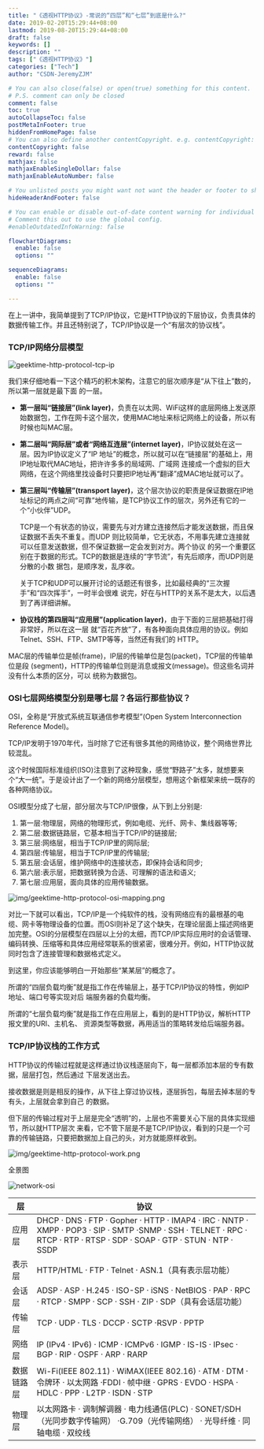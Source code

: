 ```yaml
---
title: "《透视HTTP协议》-常说的“四层”和“七层”到底是什么?"
date: 2019-02-20T15:29:44+08:00
lastmod: 2019-08-20T15:29:44+08:00
draft: false
keywords: []
description: ""
tags: ["《透视HTTP协议》"]
categories: ["Tech"]
author: "CSDN-JeremyZJM"

# You can also close(false) or open(true) something for this content.
# P.S. comment can only be closed
comment: false
toc: true
autoCollapseToc: false
postMetaInFooter: true
hiddenFromHomePage: false
# You can also define another contentCopyright. e.g. contentCopyright: "This is another copyright."
contentCopyright: false
reward: false
mathjax: false
mathjaxEnableSingleDollar: false
mathjaxEnableAutoNumber: false

# You unlisted posts you might want not want the header or footer to show
hideHeaderAndFooter: false

# You can enable or disable out-of-date content warning for individual post.
# Comment this out to use the global config.
#enableOutdatedInfoWarning: false

flowchartDiagrams:
  enable: false
  options: ""

sequenceDiagrams: 
  enable: false
  options: ""

---
```

在上一讲中，我简单提到了TCP/IP协议，它是HTTP协议的下层协议，负责具体的数据传输工作。并且还特别说了，TCP/IP协议是一个“有层次的协议栈”。

<!--more-->

### TCP/IP网络分层模型



![geektime-http-protocol-tcp-ip](/img/geektime-http-protocol-tcp-ip.png)

我们来仔细地看一下这个精巧的积木架构，注意它的层次顺序是“从下往上”数的，所以第一层就是最下面 的一层。

- **第一层叫“链接层”(link layer)**，负责在以太网、WiFi这样的底层网络上发送原始数据包，工作在网卡这个层次，使用MAC地址来标记网络上的设备，所以有时候也叫MAC层。
- **第二层叫“网际层”或者“网络互连层”(internet layer)**，IP协议就处在这一层。因为IP协议定义了“IP 地址”的概念，所以就可以在“链接层”的基础上，用IP地址取代MAC地址，把许许多多的局域网、广域网 连接成一个虚拟的巨大网络，在这个网络里找设备时只要把IP地址再“翻译”成MAC地址就可以了。
- **第三层叫“传输层”(transport layer)**，这个层次协议的职责是保证数据在IP地址标记的两点之间“可靠”地传输，是TCP协议工作的层次，另外还有它的一个“小伙伴”UDP。

    TCP是一个有状态的协议，需要先与对方建立连接然后才能发送数据，而且保证数据不丢失不重复。而UDP 则比较简单，它无状态，不用事先建立连接就可以任意发送数据，但不保证数据一定会发到对方。两个协议 的另一个重要区别在于数据的形式。TCP的数据是连续的“字节流”，有先后顺序，而UDP则是分散的小数 据包，是顺序发，乱序收。

    关于TCP和UDP可以展开讨论的话题还有很多，比如最经典的“三次握手”和“四次挥手”，一时半会很难 说完，好在与HTTP的关系不是太大，以后遇到了再详细讲解。

- **协议栈的第四层叫“应用层”(application layer)**，由于下面的三层把基础打得非常好，所以在这一层 就“百花齐放”了，有各种面向具体应用的协议。例如Telnet、SSH、FTP、SMTP等等，当然还有我们的 HTTP。

MAC层的传输单位是帧(frame)，IP层的传输单位是包(packet)，TCP层的传输单位是段 (segment)，HTTP的传输单位则是消息或报文(message)。但这些名词并没有什么本质的区分，可以 统称为数据包。


### OSI七层网络模型分别是哪七层？各运行那些协议？

OSI，全称是“开放式系统互联通信参考模型”(Open System Interconnection Reference Model)。

TCP/IP发明于1970年代，当时除了它还有很多其他的网络协议，整个网络世界比较混乱。

这个时候国际标准组织(ISO)注意到了这种现象，感觉“野路子”太多，就想要来个“大一统”。于是设计出了一个新的网络分层模型，想用这个新框架来统一既存的各种网络协议。

OSI模型分成了七层，部分层次与TCP/IP很像，从下到上分别是:

1. 第一层:物理层，网络的物理形式，例如电缆、光纤、网卡、集线器等等; 
2. 第二层:数据链路层，它基本相当于TCP/IP的链接层;
3. 第三层:网络层，相当于TCP/IP里的网际层;
4. 第四层:传输层，相当于TCP/IP里的传输层;
5. 第五层:会话层，维护网络中的连接状态，即保持会话和同步; 
6. 第六层:表示层，把数据转换为合适、可理解的语法和语义; 
7. 第七层:应用层，面向具体的应用传输数据。


![img/geektime-http-protocol-osi-mapping.png](/img/geektime-http-protocol-osi-mapping.png)



对比一下就可以看出，TCP/IP是一个纯软件的栈，没有网络应有的最根基的电 缆、网卡等物理设备的位置。而OSI则补足了这个缺失，在理论层面上描述网络更加完整。OSI的分层模型在四层以上分的太细，而TCP/IP实际应用时的会话管理、编码转换、压缩等和具体应用经常联系的很紧密，很难分开。例如，HTTP协议就同时包含了连接管理和数据格式定义。

到这里，你应该能够明白一开始那些“某某层”的概念了。

所谓的“四层负载均衡”就是指工作在传输层上，基于TCP/IP协议的特性，例如IP地址、端口号等实现对后 端服务器的负载均衡。

所谓的“七层负载均衡”就是指工作在应用层上，看到的是HTTP协议，解析HTTP报文里的URI、主机名、 资源类型等数据，再用适当的策略转发给后端服务器。



### TCP/IP协议栈的工作方式

HTTP协议的传输过程就是这样通过协议栈逐层向下，每一层都添加本层的专有数据，层层打包，然后通过 下层发送出去。

接收数据是则是相反的操作，从下往上穿过协议栈，逐层拆包，每层去掉本层的专有头，上层就会拿到自己
的数据。

但下层的传输过程对于上层是完全“透明”的，上层也不需要关心下层的具体实现细节，所以就HTTP层次 来看，它不管下层是不是TCP/IP协议，看到的只是一个可靠的传输链路，只要把数据加上自己的头，对方就能原样收到。


![img/geektime-http-protocol-work.png](/img/geektime-http-protocol-work.png)

全景图

![network-osi](/img/network-osi.gif)

| 层 | 协议 |
| ---- | --- |
| 应用层 | DHCP · DNS · FTP · Gopher · HTTP · IMAP4 · IRC · NNTP · XMPP · POP3 · SIP · SMTP ·SNMP · SSH · TELNET · RPC · RTCP · RTP · RTSP · SDP · SOAP · GTP · STUN · NTP · SSDP|
| 表示层 |	HTTP/HTML · FTP · Telnet · ASN.1（具有表示层功能）|
|会话层	| ADSP · ASP · H.245 · ISO-SP · iSNS · NetBIOS · PAP · RPC · RTCP · SMPP · SCP · SSH · ZIP · SDP（具有会话层功能）|
| 传输层	| TCP · UDP · TLS · DCCP · SCTP ·RSVP · PPTP |
| 网络层	| IP (IPv4 · IPv6) · ICMP · ICMPv6 · IGMP · IS-IS · IPsec · BGP · RIP · OSPF · ARP · RARP |
|数据链路层|	Wi-Fi(IEEE 802.11) · WiMAX(IEEE 802.16) · ATM · DTM · 令牌环 · 以太网路 ·FDDI · 帧中继 · GPRS · EVDO · HSPA · HDLC · PPP · L2TP · ISDN · STP|
|物理层|	以太网路卡 · 调制解调器 · 电力线通信(PLC) · SONET/SDH（光同步数字传输网） ·G.709（光传输网络） · 光导纤维 · 同轴电缆 · 双绞线|


